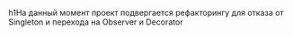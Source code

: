 h1На данный момент проект подвергается рефакторингу для отказа от Singleton и перехода на Observer и Decorator
